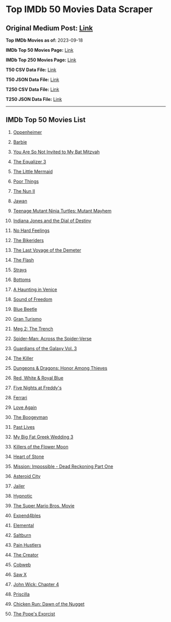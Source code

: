 # Top IMDb 50 Movies Data Scraper

## Original Medium Post: [Link](https://medium.com/@nishantsahoo/which-movie-should-i-watch-5c83a3c0f5b1)

**Top IMDb Movies as of:** 2023-09-18

**IMDb Top 50 Movies Page:** [Link](http://www.imdb.com/search/title?release_date=2023,2023&title_type=feature)

**IMDb Top 250 Movies Page:** [Link](https://www.imdb.com/chart/top/)

**T50 CSV Data File:** [Link](/Data/T50/data.csv)

**T50 JSON Data File:** [Link](/Data/T50/data.json)

**T250 CSV Data File:** [Link](/Data/T250/data.csv)

**T250 JSON Data File:** [Link](/Data/T250/data.json)

---

## IMDb Top 50 Movies List

1. [Oppenheimer](https://www.imdb.com/title/tt15398776/?ref_=adv_li_tt)

2. [Barbie](https://www.imdb.com/title/tt1517268/?ref_=adv_li_tt)

3. [You Are So Not Invited to My Bat Mitzvah](https://www.imdb.com/title/tt21276878/?ref_=adv_li_tt)

4. [The Equalizer 3](https://www.imdb.com/title/tt17024450/?ref_=adv_li_tt)

5. [The Little Mermaid](https://www.imdb.com/title/tt5971474/?ref_=adv_li_tt)

6. [Poor Things](https://www.imdb.com/title/tt14230458/?ref_=adv_li_tt)

7. [The Nun II](https://www.imdb.com/title/tt10160976/?ref_=adv_li_tt)

8. [Jawan](https://www.imdb.com/title/tt15354916/?ref_=adv_li_tt)

9. [Teenage Mutant Ninja Turtles: Mutant Mayhem](https://www.imdb.com/title/tt8589698/?ref_=adv_li_tt)

10. [Indiana Jones and the Dial of Destiny](https://www.imdb.com/title/tt1462764/?ref_=adv_li_tt)

11. [No Hard Feelings](https://www.imdb.com/title/tt15671028/?ref_=adv_li_tt)

12. [The Bikeriders](https://www.imdb.com/title/tt21454134/?ref_=adv_li_tt)

13. [The Last Voyage of the Demeter](https://www.imdb.com/title/tt1001520/?ref_=adv_li_tt)

14. [The Flash](https://www.imdb.com/title/tt0439572/?ref_=adv_li_tt)

15. [Strays](https://www.imdb.com/title/tt15153532/?ref_=adv_li_tt)

16. [Bottoms](https://www.imdb.com/title/tt17527468/?ref_=adv_li_tt)

17. [A Haunting in Venice](https://www.imdb.com/title/tt22687790/?ref_=adv_li_tt)

18. [Sound of Freedom](https://www.imdb.com/title/tt7599146/?ref_=adv_li_tt)

19. [Blue Beetle](https://www.imdb.com/title/tt9362930/?ref_=adv_li_tt)

20. [Gran Turismo](https://www.imdb.com/title/tt4495098/?ref_=adv_li_tt)

21. [Meg 2: The Trench](https://www.imdb.com/title/tt9224104/?ref_=adv_li_tt)

22. [Spider-Man: Across the Spider-Verse](https://www.imdb.com/title/tt9362722/?ref_=adv_li_tt)

23. [Guardians of the Galaxy Vol. 3](https://www.imdb.com/title/tt6791350/?ref_=adv_li_tt)

24. [The Killer](https://www.imdb.com/title/tt1136617/?ref_=adv_li_tt)

25. [Dungeons & Dragons: Honor Among Thieves](https://www.imdb.com/title/tt2906216/?ref_=adv_li_tt)

26. [Red, White & Royal Blue](https://www.imdb.com/title/tt10172266/?ref_=adv_li_tt)

27. [Five Nights at Freddy's](https://www.imdb.com/title/tt4589218/?ref_=adv_li_tt)

28. [Ferrari](https://www.imdb.com/title/tt3758542/?ref_=adv_li_tt)

29. [Love Again](https://www.imdb.com/title/tt10276482/?ref_=adv_li_tt)

30. [The Boogeyman](https://www.imdb.com/title/tt3427252/?ref_=adv_li_tt)

31. [Past Lives](https://www.imdb.com/title/tt13238346/?ref_=adv_li_tt)

32. [My Big Fat Greek Wedding 3](https://www.imdb.com/title/tt21103300/?ref_=adv_li_tt)

33. [Killers of the Flower Moon](https://www.imdb.com/title/tt5537002/?ref_=adv_li_tt)

34. [Heart of Stone](https://www.imdb.com/title/tt13603966/?ref_=adv_li_tt)

35. [Mission: Impossible - Dead Reckoning Part One](https://www.imdb.com/title/tt9603212/?ref_=adv_li_tt)

36. [Asteroid City](https://www.imdb.com/title/tt14230388/?ref_=adv_li_tt)

37. [Jailer](https://www.imdb.com/title/tt11663228/?ref_=adv_li_tt)

38. [Hypnotic](https://www.imdb.com/title/tt8080204/?ref_=adv_li_tt)

39. [The Super Mario Bros. Movie](https://www.imdb.com/title/tt6718170/?ref_=adv_li_tt)

40. [Expend4bles](https://www.imdb.com/title/tt3291150/?ref_=adv_li_tt)

41. [Elemental](https://www.imdb.com/title/tt15789038/?ref_=adv_li_tt)

42. [Saltburn](https://www.imdb.com/title/tt17351924/?ref_=adv_li_tt)

43. [Pain Hustlers](https://www.imdb.com/title/tt15257160/?ref_=adv_li_tt)

44. [The Creator](https://www.imdb.com/title/tt11858890/?ref_=adv_li_tt)

45. [Cobweb](https://www.imdb.com/title/tt9100018/?ref_=adv_li_tt)

46. [Saw X](https://www.imdb.com/title/tt21807222/?ref_=adv_li_tt)

47. [John Wick: Chapter 4](https://www.imdb.com/title/tt10366206/?ref_=adv_li_tt)

48. [Priscilla](https://www.imdb.com/title/tt22041854/?ref_=adv_li_tt)

49. [Chicken Run: Dawn of the Nugget](https://www.imdb.com/title/tt8337264/?ref_=adv_li_tt)

50. [The Pope's Exorcist](https://www.imdb.com/title/tt13375076/?ref_=adv_li_tt)
